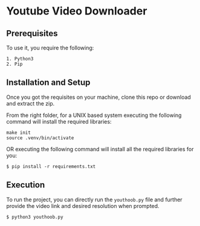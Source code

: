 
# Youtube Video Downloader
## Prerequisites
To use it, you require the following:
```
1. Python3
2. Pip
```

## Installation and Setup
Once you got the requisites on your machine, clone this repo or download and extract the zip.

 From the right folder, for a UNIX based system executing the following command will install the required libraries:
```
make init
source .venv/bin/activate
```

OR executing the following command will install all the required libraries for you:
```
$ pip install -r requirements.txt
```
	
## Execution
To run the project, you can directly run the ```youthoob.py``` file and further provide the video link and desired resolution when prompted.

```$ python3 youthoob.py```
